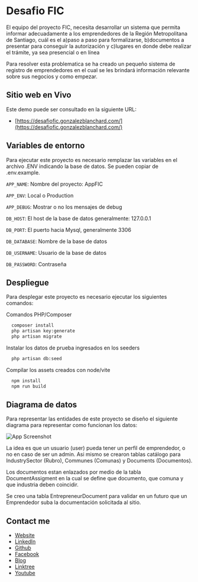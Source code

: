 
# Desafio FIC

El equipo del proyecto FIC, necesita desarrollar un sistema que permita informar adecuadamente a los emprendedores de la Región Metropolitana de Santiago, cuál es el a)paso a paso para formalizarse, b)documentos a presentar para conseguir la autorización y c)lugares en donde debe realizar el trámite, ya sea presencial o en línea

Para resolver esta problematica se ha creado un pequeño sistema de registro de emprendedores en el cual se les brindará información relevante sobre sus negocios y como empezar.


## Sitio web en Vivo

Este demo puede ser consultado en la siguiente URL:

- [https://desafiofic.gonzalezblanchard.com/](https://desafiofic.gonzalezblanchard.com/)


## Variables de entorno

Para ejecutar este proyecto es necesario remplazar las variables en el archivo .ENV indicando la base de datos. Se pueden copiar de .env.example.


`APP_NAME`: Nombre del proyecto: AppFIC

`APP_ENV`: Local o Production

`APP_DEBUG`: Mostrar o no los mensajes de debug

`DB_HOST`: El host de la base de datos generalmente: 127.0.0.1

`DB_PORT`: El puerto hacia Mysql, generalmente 3306

`DB_DATABASE`: Nombre de la base de datos

`DB_USERNAME`: Usuario de la base de datos

`DB_PASSWORD`: Contraseña


## Despliegue

Para desplegar este proyecto es necesario ejecutar los siguientes comandos:

Comandos PHP/Composer
```bash
  composer install
  php artisan key:generate
  php artisan migrate
```

Instalar los datos de prueba ingresados en los seeders
```bash
  php artisan db:seed
```

Compilar los assets creados con node/vite
```bash
  npm install
  npm run build
```




## Diagrama de datos

Para representar las entidades de este proyecto se diseño el siguiente diagrama para representar como funcionan los datos:


![App Screenshot](https://app_desafio_fic.test/img/DiagramaFIC.png)

La idea es que un usuario (user) pueda tener un perfil de emprendedor, o no en caso de ser un admin. Asi mismo se crearon tablas catálogo para IndustrySector (Rubro), Communes (Comunas) y Documents (Documentos). 

Los documentos estan enlazados por medio de la tabla DocumentAssigment en la cual se define que documento, que comuna y que industria deben coincidir.

Se creo una tabla EntrepreneurDocument para validar en un futuro que un Emprendedor suba la documentación solicitada al sitio.




## Contact me

- [Website](https://gonzalezblanchard.com/)
- [LinkedIn](https://www.linkedin.com/in/davidgb2021/)
- [Github](https://github.com/daviddagb2)
- [Facebook](https://www.facebook.com/gonzalezblanchard)
- [Blog](https://blanchardspace.wordpress.com/)
- [Linktree](https://linktr.ee/davidgb77)
- [Youtube](https://www.youtube.com/@developergb)